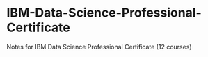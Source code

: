 # IBM-Data-Science-Professional-Certificate
Notes for IBM Data Science Professional Certificate (12 courses)
